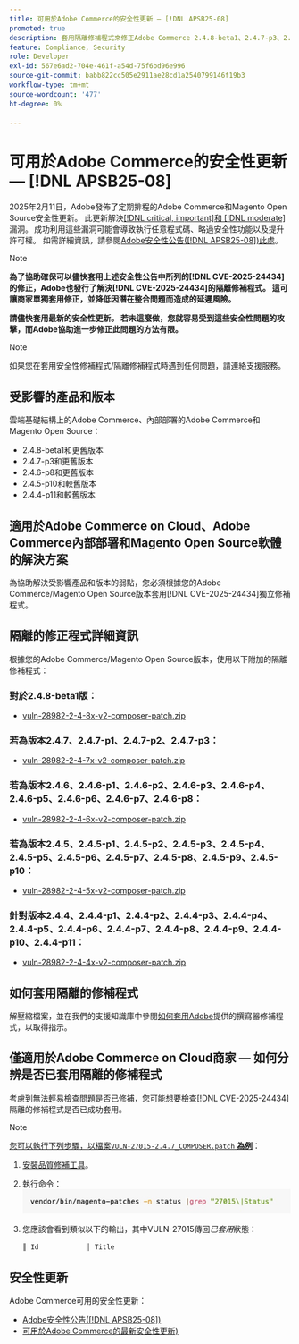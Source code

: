```yaml
---
title: 可用於Adobe Commerce的安全性更新 — [!DNL APSB25-08]
promoted: true
description: 套用隔離修補程式來修正Adobe Commerce 2.4.8-beta1、2.4.7-p3、2.4.6-p8、2.4.5-p10、2.4.4-p11及舊版的 [!DNL critical, important, and moderate vulnerabilities] 。
feature: Compliance, Security
role: Developer
exl-id: 567e6ad2-704e-461f-a54d-75f6bd96e996
source-git-commit: babb822cc505e2911ae28cd1a2540799146f19b3
workflow-type: tm+mt
source-wordcount: '477'
ht-degree: 0%

---
```


# 可用於Adobe Commerce的安全性更新 — [!DNL APSB25-08]

2025年2月11日，Adobe發佈了定期排程的Adobe Commerce和Magento Open Source安全性更新。 此更新解決[[!DNL critical, important]和 [!DNL moderate]](https://helpx.adobe.com/security/severity-ratings.html)漏洞。 成功利用這些漏洞可能會導致執行任意程式碼、略過安全性功能以及提升許可權。 如需詳細資訊，請參閱[Adobe安全性公告([!DNL APSB25-08])此處](https://helpx.adobe.com/security/products/magento/apsb25-08.html)。

>[!NOTE]
>
>**為了協助確保可以儘快套用上述安全性公告中所列的[!DNL CVE-2025-24434]的修正，Adobe也發行了解決[!DNL CVE-2025-24434]的隔離修補程式。 這可讓商家單獨套用修正，並降低因潛在整合問題而造成的延遲風險。**

**請儘快套用最新的安全性更新。 若未這麼做，您就容易受到這些安全性問題的攻擊，而Adobe協助進一步修正此問題的方法有限。**

>[!NOTE]
>
>如果您在套用安全性修補程式/隔離修補程式時遇到任何問題，請連絡支援服務。

## 受影響的產品和版本

雲端基礎結構上的Adobe Commerce、內部部署的Adobe Commerce和Magento Open Source：

* 2.4.8-beta1和更舊版本
* 2.4.7-p3和更舊版本
* 2.4.6-p8和更舊版本
* 2.4.5-p10和較舊版本
* 2.4.4-p11和較舊版本

## 適用於Adobe Commerce on Cloud、Adobe Commerce內部部署和Magento Open Source軟體的解決方案

為協助解決受影響產品和版本的弱點，您必須根據您的Adobe Commerce/Magento Open Source版本套用[!DNL CVE-2025-24434]獨立修補程式。

## 隔離的修正程式詳細資訊

根據您的Adobe Commerce/Magento Open Source版本，使用以下附加的隔離修補程式：

### 對於2.4.8-beta1版：

* [vuln-28982-2-4-8x-v2-composer-patch.zip](assets/vuln-28982-2-4-8x-v2-composer-patch.zip)

### 若為版本2.4.7、2.4.7-p1、2.4.7-p2、2.4.7-p3：

* [vuln-28982-2-4-7x-v2-composer-patch.zip](assets/vuln-28982-2-4-7x-v2-composer-patch.zip)

### 若為版本2.4.6、2.4.6-p1、2.4.6-p2、2.4.6-p3、2.4.6-p4、2.4.6-p5、2.4.6-p6、2.4.6-p7、2.4.6-p8：

* [vuln-28982-2-4-6x-v2-composer-patch.zip](assets/vuln-28982-2-4-6x-v2-composer-patch.zip)

### 若為版本2.4.5、2.4.5-p1、2.4.5-p2、2.4.5-p3、2.4.5-p4、2.4.5-p5、2.4.5-p6、2.4.5-p7、2.4.5-p8、2.4.5-p9、2.4.5-p10：

* [vuln-28982-2-4-5x-v2-composer-patch.zip](assets/vuln-28982-2-4-5x-v2-composer-patch.zip)

### 針對版本2.4.4、2.4.4-p1、2.4.4-p2、2.4.4-p3、2.4.4-p4、2.4.4-p5、2.4.4-p6、2.4.4-p7、2.4.4-p8、2.4.4-p9、2.4.4-p10、2.4.4-p11：

* [vuln-28982-2-4-4x-v2-composer-patch.zip](assets/vuln-28982-2-4-4x-v2-composer-patch.zip)


## 如何套用隔離的修補程式

解壓縮檔案，並在我們的支援知識庫中參閱[如何套用Adobe](https://experienceleague.adobe.com/docs/commerce-knowledge-base/kb/how-to/how-to-apply-a-composer-patch-provided-by-magento.html)提供的撰寫器修補程式，以取得指示。

## 僅適用於Adobe Commerce on Cloud商家 — 如何分辨是否已套用隔離的修補程式

考慮到無法輕易檢查問題是否已修補，您可能想要檢查[!DNL CVE-2025-24434]隔離的修補程式是否已成功套用。

>[!NOTE]
>
><u>您可以執行下列步驟，以檔案`VULN-27015-2.4.7_COMPOSER.patch` **為例**</u>：

1. [安裝品質修補工具](https://experienceleague.adobe.com/docs/commerce-operations/tools/quality-patches-tool/usage.html)。
1. 執行命令： <br>
   ![cve-2024-34102-tell-if-patch-applied-code](assets/cve-2024-34102-tell-if-patch-applied-code.png)
1. 您應該會看到類似以下的輸出，其中VULN-27015傳回&#x200B;*已套用*&#x200B;狀態：

   ```bash
   ║ Id            │ Title                                                        │ Category        │ Origin                 │ Status      │ Details                                          ║ ║ N/A           │ ../m2-hotfixes/VULN-27015-2.4.7_COMPOSER_patch.patch      │ Other           │ Local                  │ Applied     │ Patch type: Custom                                
   ```

<!-- For Step 2:
     ```bash
    vendor/bin/magento-patches -n status |grep "27015\|Status"
     ```
-->

## 安全性更新

Adobe Commerce可用的安全性更新：

* [Adobe安全性公告([!DNL APSB25-08])](https://helpx.adobe.com/security/products/magento/apsb25-08.html)
* [可用於Adobe Commerce的最新安全性更新)](https://helpx.adobe.com/security/products/magento.html)
